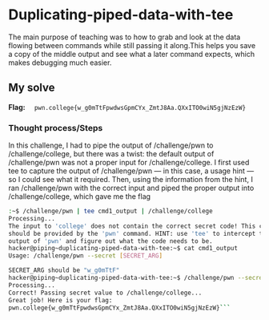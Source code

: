# Duplicating-piped-data-with-tee
The main purpose of teaching was to  how to grab and look at the data flowing between commands while still passing it along.This helps 
you save a copy of the middle output and see what a later command expects, which makes debugging much easier.

## My solve
**Flag:** `  pwn.college{w_g0mTtFpwdwsGpmCYx_ZmtJ8Aa.QXxITO0wiN5gjNzEzW}`

### Thought process/Steps
In this challenge, I had to pipe the output of /challenge/pwn to /challenge/college, but there was a twist: the default output 
of /challenge/pwn was not a proper input for /challenge/college. I first used tee to capture the output of /challenge/pwn — in this 
case, a usage hint — so I could see what it required. Then, using the information from the hint, I ran /challenge/pwn with the 
correct input and piped the proper output into /challenge/college, which gave me the flag

 ```bash
:~$ /challenge/pwn | tee cmd1_output | /challenge/college
Processing...
The input to 'college' does not contain the correct secret code! This code
should be provided by the 'pwn' command. HINT: use 'tee' to intercept the
output of 'pwn' and figure out what the code needs to be.
hacker@piping~duplicating-piped-data-with-tee:~$ cat cmd1_output
Usage: /challenge/pwn --secret [SECRET_ARG]

SECRET_ARG should be "w_g0mTtF"
hacker@piping~duplicating-piped-data-with-tee:~$ /challenge/pwn --secret w_g0mTtF | /challenge/college
Processing...
Correct! Passing secret value to /challenge/college...
Great job! Here is your flag:
pwn.college{w_g0mTtFpwdwsGpmCYx_ZmtJ8Aa.QXxITO0wiN5gjNzEzW}```
